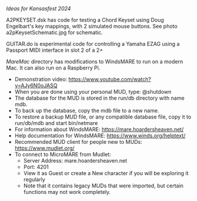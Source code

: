 *Ideas for Kansasfest 2024*

A2PKEYSET.dsk has code for testing a Chord Keyset using Doug Engelbart's key mappings, with 2 simulated mouse buttons.
See photo a2pKeysetSchematic.jpg for schematic.

GUITAR.do is experimental code for controlling a Yamaha EZAG using a Passport MIDI interface in slot 2 of a 2+

*MareMac* directory has modifications to WindsMARE to run on a modern Mac.  It can also run on a Raspberry Pi.
- Demonstration video: https://www.youtube.com/watch?v=AJy6N0oJASQ
- When you are done using your personal MUD, type: @shutdown
- The database for the MUD is stored in the run/db directory with name mdb.
- To back up the database, copy the mdb file to a new name.
- To restore a backup MUD file, or any compatible database file, copy it to run/db/mdb and start bin/netmare
- For information about WindsMARE: https://mare.hoardersheaven.net/
- Help documentation for WindsMARE: https://www.winds.org/helptext/
- Recommended MUD client for people new to MUDs: https://www.mudlet.org/
- To connect to MicroMARE from Mudlet:
  - Server Address: mare.hoardersheaven.net
  - Port: 4201
  - View it as Guest or create a New character if you will be exploring it regularly
  - Note that it contains legacy MUDs that were imported, but certain functions may not work completely.

